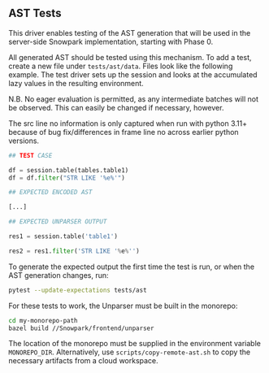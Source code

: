 [comment]: <> (TODO SNOW-1764181 update readme to match with current test pratice)

## AST Tests

This driver enables testing of the AST generation that will be used in the server-side Snowpark implementation, starting with Phase 0.

All generated AST should be tested using this mechanism. To add a test, create a new file under `tests/ast/data`. Files look like the following example. The test driver sets up the session and looks at the accumulated lazy values in the resulting environment.

N.B. No eager evaluation is permitted, as any intermediate batches will not be observed. This can easily be changed if necessary, however.

The src line no information is only captured when run with python 3.11+ because of bug fix/differences in frame line no across earlier python versions.

```python
## TEST CASE

df = session.table(tables.table1)
df = df.filter("STR LIKE '%e%'")

## EXPECTED ENCODED AST

[...]

## EXPECTED UNPARSER OUTPUT

res1 = session.table('table1')

res2 = res1.filter('STR LIKE '%e%'')
```

To generate the expected output the first time the test is run, or when the AST generation changes, run:
```bash
pytest --update-expectations tests/ast
```

For these tests to work, the Unparser must be built in the monorepo:
```bash
cd my-monorepo-path
bazel build //Snowpark/frontend/unparser
```

The location of the monorepo must be supplied in the environment variable `MONOREPO_DIR`.
Alternatively, use `scripts/copy-remote-ast.sh` to copy the necessary artifacts from a cloud workspace.
